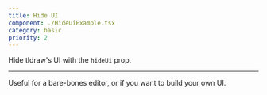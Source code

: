 ```yaml
---
title: Hide UI
component: ./HideUiExample.tsx
category: basic
priority: 2
---
```


Hide tldraw's UI with the `hideUi` prop.

---

Useful for a bare-bones editor, or if you want to build your own UI.
